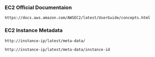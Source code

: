 ### EC2 Official Documentaion
```
https://docs.aws.amazon.com/AWSEC2/latest/UserGuide/concepts.html
```
### EC2 Instance Metadata
```
http://instance-ip/latest/meta-data/
```
```
http://instance-ip/latest/meta-data/instance-id
```